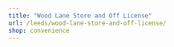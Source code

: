 ```yaml
---
title: "Wood Lane Store and Off License"
url: /leeds/wood-lane-store-and-off-license/
shop: convenience
---
```


